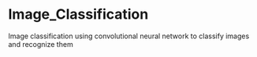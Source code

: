 # Image_Classification
Image classification using convolutional neural network to classify images and recognize them
